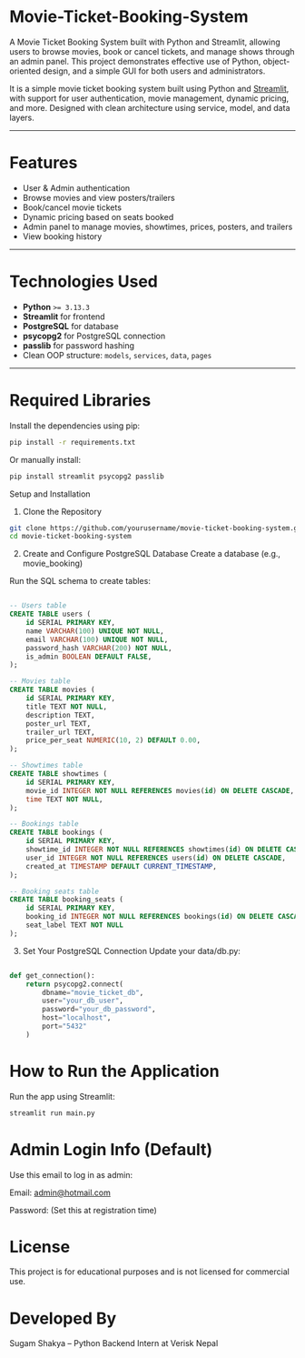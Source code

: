 # Movie-Ticket-Booking-System
A Movie Ticket Booking System built with Python and Streamlit, allowing users to browse movies, book or cancel tickets, and manage shows through an admin panel. This project demonstrates effective use of Python, object-oriented design, and a simple GUI for both users and administrators.

It is a simple movie ticket booking system built using Python and [Streamlit](https://streamlit.io/), with support for user authentication, movie management, dynamic pricing, and more. Designed with clean architecture using service, model, and data layers.

---

# Features

- User & Admin authentication
- Browse movies and view posters/trailers
- Book/cancel movie tickets
- Dynamic pricing based on seats booked
- Admin panel to manage movies, showtimes, prices, posters, and trailers
- View booking history

---

# Technologies Used

- **Python** `>= 3.13.3`
- **Streamlit** for frontend
- **PostgreSQL** for database
- **psycopg2** for PostgreSQL connection
- **passlib** for password hashing
- Clean OOP structure: `models`, `services`, `data`, `pages`

---

# Required Libraries

Install the dependencies using pip:

```bash
pip install -r requirements.txt
```
Or manually install:

```bash
pip install streamlit psycopg2 passlib
```

 Setup and Installation
1. Clone the Repository
```bash
git clone https://github.com/yourusername/movie-ticket-booking-system.git
cd movie-ticket-booking-system
```

2. Create and Configure PostgreSQL Database
Create a database (e.g., movie_booking)

Run the SQL schema to create tables:

```sql

-- Users table
CREATE TABLE users (
    id SERIAL PRIMARY KEY,
    name VARCHAR(100) UNIQUE NOT NULL,
    email VARCHAR(100) UNIQUE NOT NULL,
    password_hash VARCHAR(200) NOT NULL,
    is_admin BOOLEAN DEFAULT FALSE,
);

-- Movies table
CREATE TABLE movies (
    id SERIAL PRIMARY KEY,
    title TEXT NOT NULL,
    description TEXT,
    poster_url TEXT, 
    trailer_url TEXT, 
    price_per_seat NUMERIC(10, 2) DEFAULT 0.00,
);

-- Showtimes table
CREATE TABLE showtimes (
    id SERIAL PRIMARY KEY,
    movie_id INTEGER NOT NULL REFERENCES movies(id) ON DELETE CASCADE,
    time TEXT NOT NULL,
);

-- Bookings table
CREATE TABLE bookings (
    id SERIAL PRIMARY KEY,
    showtime_id INTEGER NOT NULL REFERENCES showtimes(id) ON DELETE CASCADE,
    user_id INTEGER NOT NULL REFERENCES users(id) ON DELETE CASCADE,
    created_at TIMESTAMP DEFAULT CURRENT_TIMESTAMP,
);

-- Booking seats table
CREATE TABLE booking_seats (
    id SERIAL PRIMARY KEY,
    booking_id INTEGER NOT NULL REFERENCES bookings(id) ON DELETE CASCADE,
    seat_label TEXT NOT NULL
);

```
3. Set Your PostgreSQL Connection
Update your data/db.py:

```python

def get_connection():
    return psycopg2.connect(
        dbname="movie_ticket_db",
        user="your_db_user",
        password="your_db_password",  
        host="localhost",
        port="5432"
    )
```
# How to Run the Application
Run the app using Streamlit:

```bash
streamlit run main.py
```

# Admin Login Info (Default)
Use this email to log in as admin:

Email: admin@hotmail.com

Password: (Set this at registration time)

# License
This project is for educational purposes and is not licensed for commercial use.

# Developed By
Sugam Shakya – Python Backend Intern at Verisk Nepal
